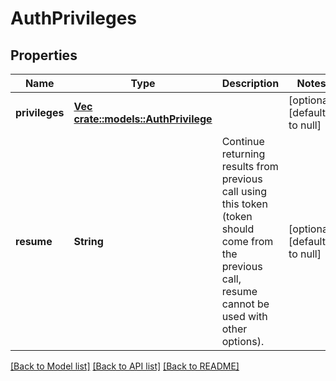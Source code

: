 # AuthPrivileges

## Properties
Name | Type | Description | Notes
------------ | ------------- | ------------- | -------------
**privileges** | [**Vec <crate::models::AuthPrivilege>**](AuthPrivilege.md) |  | [optional] [default to null]
**resume** | **String** | Continue returning results from previous call using this token (token should come from the previous call, resume cannot be used with other options). | [optional] [default to null]

[[Back to Model list]](../README.md#documentation-for-models) [[Back to API list]](../README.md#documentation-for-api-endpoints) [[Back to README]](../README.md)


